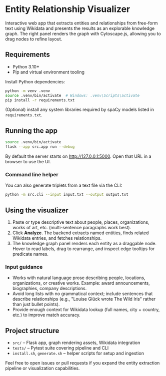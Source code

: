# Entity Relationship Visualizer

Interactive web app that extracts entities and relationships from free-form text using Wikidata and presents the results as an explorable knowledge graph. The right panel renders the graph with Cytoscape.js, allowing you to drag nodes to refine layout.

## Requirements

- Python 3.10+
- Pip and virtual environment tooling

Install Python dependencies:

```bash
python -m venv .venv
source .venv/bin/activate  # Windows: .venv\Scripts\activate
pip install -r requirements.txt
```

(Optional) install any system libraries required by spaCy models listed in `requirements.txt`.

## Running the app

```bash
source .venv/bin/activate
flask --app src.app run --debug
```

By default the server starts on <http://127.0.0.1:5000>. Open that URL in a browser to use the UI.

### Command line helper

You can also generate triplets from a text file via the CLI:

```bash
python -m src.cli --input input.txt --output output.txt
```

## Using the visualizer

1. Paste or type descriptive text about people, places, organizations, works of art, etc. (multi-sentence paragraphs work best).
2. Click **Analyze**. The backend extracts named entities, finds related Wikidata entries, and fetches relationships.
3. The knowledge graph panel renders each entity as a draggable node. Hover to read labels, drag to rearrange, and inspect edge tooltips for predicate names.

### Input guidance

- Works with natural language prose describing people, locations, organizations, or creative works. Example: award announcements, biographies, company descriptions.
- Avoid long lists with no grammatical context; include sentences that describe relationships (e.g., "Louise Glück wrote The Wild Iris" rather than just bullet points).
- Provide enough context for Wikidata lookup (full names, city + country, etc.) to improve match accuracy.

## Project structure

- `src/` – Flask app, graph rendering assets, Wikidata integration
- `tests/` – Pytest suite covering pipeline and CLI
- `install.sh`, `generate.sh` – helper scripts for setup and ingestion

Feel free to open issues or pull requests if you expand the entity extraction pipeline or visualization capabilities.
